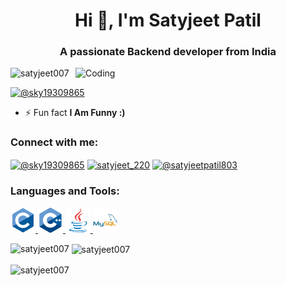 <h1 align="center">Hi 👋, I'm Satyjeet Patil</h1>
<h3 align="center">A passionate Backend developer from India</h3>
<img align="right" alt="Coding" width="400" src="https://vectorified.com/image/vector-gif-5.gif">

<p align="left"> <img src="https://komarev.com/ghpvc/?username=satyjeet007&label=Profile%20views&color=0e75b6&style=flat" alt="satyjeet007" /> </p>

<p align="left"> <a href="https://twitter.com/@sky19309865" target="blank"><img src="https://img.shields.io/twitter/follow/@sky19309865?logo=twitter&style=for-the-badge" alt="@sky19309865" /></a> </p>

- ⚡ Fun fact **I Am Funny :)**

<h3 align="left">Connect with me:</h3>
<p align="left">
<a href="https://twitter.com/@sky19309865" target="blank"><img align="center" src="https://raw.githubusercontent.com/rahuldkjain/github-profile-readme-generator/master/src/images/icons/Social/twitter.svg" alt="@sky19309865" height="30" width="40" /></a>
<a href="https://instagram.com/satyjeet_220" target="blank"><img align="center" src="https://raw.githubusercontent.com/rahuldkjain/github-profile-readme-generator/master/src/images/icons/Social/instagram.svg" alt="satyjeet_220" height="30" width="40" /></a>
<a href="https://www.hackerrank.com/@satyjeetpatil803" target="blank"><img align="center" src="https://raw.githubusercontent.com/rahuldkjain/github-profile-readme-generator/master/src/images/icons/Social/hackerrank.svg" alt="@satyjeetpatil803" height="30" width="40" /></a>
</p>

<h3 align="left">Languages and Tools:</h3>
<p align="left"> <a href="https://www.cprogramming.com/" target="_blank" rel="noreferrer"> <img src="https://raw.githubusercontent.com/devicons/devicon/master/icons/c/c-original.svg" alt="c" width="40" height="40"/> </a> <a href="https://www.w3schools.com/cpp/" target="_blank" rel="noreferrer"> <img src="https://raw.githubusercontent.com/devicons/devicon/master/icons/cplusplus/cplusplus-original.svg" alt="cplusplus" width="40" height="40"/> </a> <a href="https://www.java.com" target="_blank" rel="noreferrer"> <img src="https://raw.githubusercontent.com/devicons/devicon/master/icons/java/java-original.svg" alt="java" width="40" height="40"/> </a> <a href="https://www.mysql.com/" target="_blank" rel="noreferrer"> <img src="https://raw.githubusercontent.com/devicons/devicon/master/icons/mysql/mysql-original-wordmark.svg" alt="mysql" width="40" height="40"/> </a> </p>

<p><img align="left" src="https://github-readme-stats.vercel.app/api/top-langs?username=satyjeet007&show_icons=true&locale=en&layout=compact" alt="satyjeet007" /></p>

<p>&nbsp;<img align="center" src="https://github-readme-stats.vercel.app/api?username=satyjeet007&show_icons=true&locale=en" alt="satyjeet007" /></p>

<p><img align="center" src="https://github-readme-streak-stats.herokuapp.com/?user=satyjeet007&" alt="satyjeet007" /></p>
